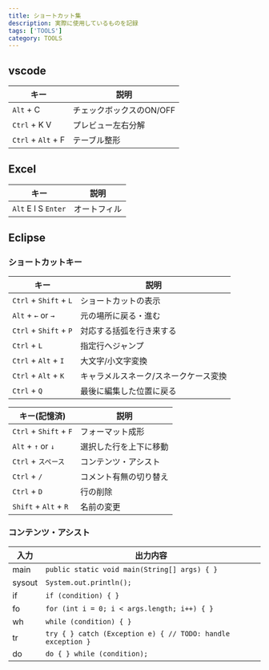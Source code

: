 ```yaml
---
title: ショートカット集
description: 実際に使用しているものを記録
tags: ['TOOLS']
category: TOOLS
---
```

## vscode
| キー               | 説明                     |
| ------------------ | ------------------------ |
| `Alt` + C          | チェックボックスのON/OFF |
| `Ctrl` + K V       | プレビュー左右分解       |
| `Ctrl` + `Alt` + F | テーブル整形             |

## Excel
| キー                | 説明         |
| ------------------- | ------------ |
| `Alt` E I S `Enter` | オートフィル |

## Eclipse

### ショートカットキー

| キー                   | 説明                                  |
| ---------------------- | ------------------------------------- |
| `Ctrl` + `Shift` + `L` | ショートカットの表示                  |
| `Alt` + `←` or `→`     | 元の場所に戻る・進む                  |
| `Ctrl` + `Shift` + `P` | 対応する括弧を行き来する              |
| `Ctrl` + `L`           | 指定行へジャンプ                      |
| `Ctrl` + `Alt` + `I`   | 大文字/小文字変換                     |
| `Ctrl` + `Alt` + `K`   | キャラメルスネーク/スネークケース変換 |
| `Ctrl` + `Q`           | 最後に編集した位置に戻る              |

| キー(記憶済)           | 説明                   |
| ---------------------- | ---------------------- |
| `Ctrl` + `Shift` + `F` | フォーマット成形       |
| `Alt` + `↑` or `↓`     | 選択した行を上下に移動 |
| `Ctrl` + `スペース`    | コンテンツ・アシスト   |
| `Ctrl` + `/`           | コメント有無の切り替え |
| `Ctrl` + `D`           | 行の削除               |
| `Shift` + `Alt` + `R`  | 名前の変更             |

### コンテンツ・アシスト

| 入力   | 出力内容                                                    |
| ------ | ----------------------------------------------------------- |
| main   | `public static void main(String[] args) { }`                |
| sysout | `System.out.println();`                                     |
| if     | `if (condition) { }`                                        |
| fo     | `for (int i = 0; i < args.length; i++) { }`                 |
| wh     | `while (condition) { }`                                     |
| tr     | `try { } catch (Exception e) { // TODO: handle exception }` |
| do     | `do { } while (condition);`                                 |
